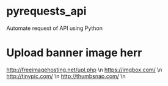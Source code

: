 # pyrequests_api
Automate request of API using Python


# Upload banner image herr
http://freeimagehosting.net/upl.php \n
https://imgbox.com/ \n
http://tinypic.com/ \n
http://thumbsnap.com/ \n